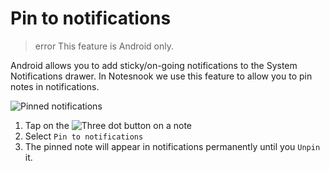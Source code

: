 # Pin to notifications

> error This feature is Android only.

Android allows you to add sticky/on-going notifications to the System Notifications drawer. In Notesnook we use this feature to allow you to pin notes in notifications.

![Pinned notifications](/static/mobile-integration/android-pin-notification.png)

1. Tap on the ![Three dot button](/three-dot-button.png) on a note
2. Select `Pin to notifications`
3. The pinned note will appear in notifications permanently until you `Unpin` it.

